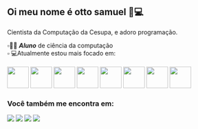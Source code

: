 <h2 color:blue;>Oi meu nome é <span>otto samuel</span> 👋💻</h2>
Cientista da Computação da Cesupa, e adoro programação.

▫️🧑‍💻 ***Aluno*** de ciência da computação
<br>
▫️ 💻Atualmente estou mais focado em:<br><br> 
<img width= '50' height='50' src="https://cdn.jsdelivr.net/gh/devicons/devicon/icons/c/c-original.svg" />
<img width= '50' height='50' src="https://cdn.jsdelivr.net/gh/devicons/devicon/icons/cplusplus/cplusplus-original.svg" />
<img width= '50' height='50' src="https://cdn.jsdelivr.net/gh/devicons/devicon/icons/csharp/csharp-original.svg" />
<img width= '50' height='50' src="https://cdn.jsdelivr.net/gh/devicons/devicon/icons/python/python-original.svg" />
<img width= '50' height='50' src="https://cdn.jsdelivr.net/gh/devicons/devicon/icons/arduino/arduino-original-wordmark.svg" />
<img width= '50' height='50' src="https://cdn.jsdelivr.net/gh/devicons/devicon/icons/javascript/javascript-original.svg" />
<img width= '50' height='50' src="https://cdn.jsdelivr.net/gh/devicons/devicon/icons/nodejs/nodejs-original.svg" />
<img width= '50' height='50' src="https://cdn.jsdelivr.net/gh/devicons/devicon/icons/unity/unity-original.svg" />

### Você também me encontra em:

<a href="https://www.linkedin.com/in/otto-samuel-597826187/"><img src="https://img.shields.io/badge/linkedin-%230077B5.svg?style=for-the-badge&logo=linkedin&logoColor=white"></a>
<a href=""><img src="https://img.shields.io/badge/Discord-%235865F2.svg?style=for-the-badge&logo=discord&logoColor=white"></a>
<a href="https://www.instagram.com/otto.samuel.3762/"><img src="https://img.shields.io/badge/Instagram-%23E4405F.svg?style=for-the-badge&logo=Instagram&logoColor=white"></a>
<a href="https://www.facebook.com/otto.samuel.3762/"><img src="https://img.shields.io/badge/Facebook-%231877F2.svg?style=for-the-badge&logo=Facebook&logoColor=white"></a>
 

